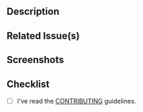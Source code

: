 ## Description

<!-- Describe the big picture of your changes to communicate to the maintainers
  why we should accept this pull request. -->

## Related Issue(s)

<!--
  If this PR fixes any issues, please link to the issue here.
  - Fixes #<issue_number>
-->

## Screenshots

<!-- Add screenshots of the changes if applicable. -->

## Checklist

- [ ] I've read the [CONTRIBUTING](https://github.com/CPSC-383/aegis/blob/dev/CONTRIBUTING.md) guidelines.

